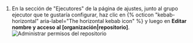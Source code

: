 1. En la sección de "Ejecutores" de la página de ajustes, junto al grupo ejecutor que te gustaría configurar, haz clic en {% octicon "kebab-horizontal" aria-label="The horizontal kebab icon" %} y luego en **Editar nombre y acceso al [organización|repositorio]**. ![Administrar permisos del repositorio](/assets/images/help/settings/actions-runner-manage-permissions.png)

